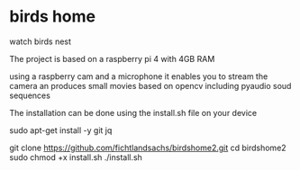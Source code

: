 # birds home

watch birds nest

The project is based on a raspberry pi 4 with 4GB RAM

using a raspberry cam and a microphone it enables you to stream the camera an produces small movies based on opencv
including pyaudio soud sequences

The installation can be done using the install.sh file on your device

sudo apt-get install -y git jq

git clone https://github.com/fichtlandsachs/birdshome2.git
cd birdshome2
sudo chmod +x install.sh
./install.sh

